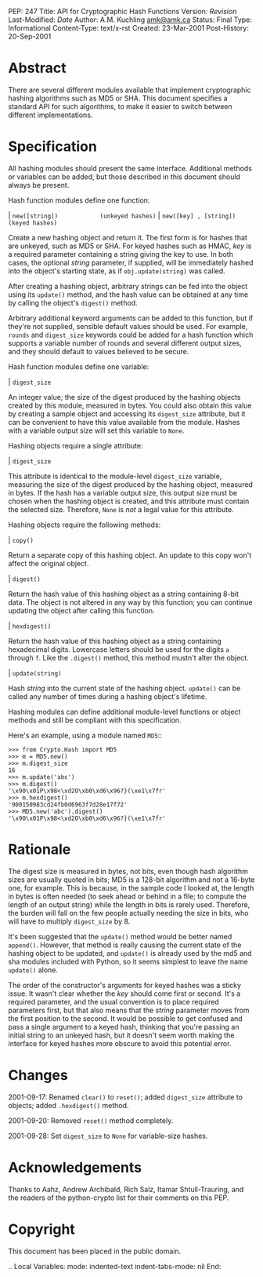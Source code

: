 PEP: 247 Title: API for Cryptographic Hash Functions Version: $Revision$
Last-Modified: $Date$ Author: A.M. Kuchling <amk@amk.ca> Status: Final
Type: Informational Content-Type: text/x-rst Created: 23-Mar-2001
Post-History: 20-Sep-2001

Abstract
========

There are several different modules available that implement
cryptographic hashing algorithms such as MD5 or SHA. This document
specifies a standard API for such algorithms, to make it easier to
switch between different implementations.

Specification
=============

All hashing modules should present the same interface. Additional
methods or variables can be added, but those described in this document
should always be present.

Hash function modules define one function:

| `new([string])            (unkeyed hashes)`
| `new([key] , [string])    (keyed hashes)`

Create a new hashing object and return it. The first form is for hashes
that are unkeyed, such as MD5 or SHA. For keyed hashes such as HMAC,
*key* is a required parameter containing a string giving the key to use.
In both cases, the optional *string* parameter, if supplied, will be
immediately hashed into the object's starting state, as if
`obj.update(string)` was called.

After creating a hashing object, arbitrary strings can be fed into the
object using its `update()` method, and the hash value can be obtained
at any time by calling the object's `digest()` method.

Arbitrary additional keyword arguments can be added to this function,
but if they're not supplied, sensible default values should be used. For
example, `rounds` and `digest_size` keywords could be added for a hash
function which supports a variable number of rounds and several
different output sizes, and they should default to values believed to be
secure.

Hash function modules define one variable:

| `digest_size`

An integer value; the size of the digest produced by the hashing objects
created by this module, measured in bytes. You could also obtain this
value by creating a sample object and accessing its `digest_size`
attribute, but it can be convenient to have this value available from
the module. Hashes with a variable output size will set this variable to
`None`.

Hashing objects require a single attribute:

| `digest_size`

This attribute is identical to the module-level `digest_size` variable,
measuring the size of the digest produced by the hashing object,
measured in bytes. If the hash has a variable output size, this output
size must be chosen when the hashing object is created, and this
attribute must contain the selected size. Therefore, `None` is *not* a
legal value for this attribute.

Hashing objects require the following methods:

| `copy()`

Return a separate copy of this hashing object. An update to this copy
won't affect the original object.

| `digest()`

Return the hash value of this hashing object as a string containing
8-bit data. The object is not altered in any way by this function; you
can continue updating the object after calling this function.

| `hexdigest()`

Return the hash value of this hashing object as a string containing
hexadecimal digits. Lowercase letters should be used for the digits `a`
through `f`. Like the `.digest()` method, this method mustn't alter the
object.

| `update(string)`

Hash *string* into the current state of the hashing object. `update()`
can be called any number of times during a hashing object's lifetime.

Hashing modules can define additional module-level functions or object
methods and still be compliant with this specification.

Here's an example, using a module named `MD5`::

    >>> from Crypto.Hash import MD5
    >>> m = MD5.new()
    >>> m.digest_size
    16
    >>> m.update('abc')
    >>> m.digest()
    '\x90\x01P\x98<\xd2O\xb0\xd6\x96?}(\xe1\x7fr'
    >>> m.hexdigest()
    '900150983cd24fb0d6963f7d28e17f72'
    >>> MD5.new('abc').digest()
    '\x90\x01P\x98<\xd2O\xb0\xd6\x96?}(\xe1\x7fr'

Rationale
=========

The digest size is measured in bytes, not bits, even though hash
algorithm sizes are usually quoted in bits; MD5 is a 128-bit algorithm
and not a 16-byte one, for example. This is because, in the sample code
I looked at, the length in bytes is often needed (to seek ahead or
behind in a file; to compute the length of an output string) while the
length in bits is rarely used. Therefore, the burden will fall on the
few people actually needing the size in bits, who will have to multiply
`digest_size` by 8.

It's been suggested that the `update()` method would be better named
`append()`. However, that method is really causing the current state of
the hashing object to be updated, and `update()` is already used by the
md5 and sha modules included with Python, so it seems simplest to leave
the name `update()` alone.

The order of the constructor's arguments for keyed hashes was a sticky
issue. It wasn't clear whether the *key* should come first or second.
It's a required parameter, and the usual convention is to place required
parameters first, but that also means that the *string* parameter moves
from the first position to the second. It would be possible to get
confused and pass a single argument to a keyed hash, thinking that
you're passing an initial string to an unkeyed hash, but it doesn't seem
worth making the interface for keyed hashes more obscure to avoid this
potential error.

Changes
=======

2001-09-17: Renamed `clear()` to `reset()`; added `digest_size`
attribute to objects; added `.hexdigest()` method.

2001-09-20: Removed `reset()` method completely.

2001-09-28: Set `digest_size` to `None` for variable-size hashes.

Acknowledgements
================

Thanks to Aahz, Andrew Archibald, Rich Salz, Itamar Shtull-Trauring, and
the readers of the python-crypto list for their comments on this PEP.

Copyright
=========

This document has been placed in the public domain.

.. Local Variables: mode: indented-text indent-tabs-mode: nil End:
